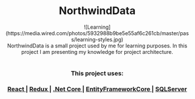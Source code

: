 <h1 align="center">NorthwindData</h1>

<div align="center">
 ![Learning](https://media.wired.com/photos/5932988b9be5e55af6c261cb/master/pass/learning-styles.jpg)
</div>
<div align="center">
  NorthwindData is a small project used by me for learning purposes. In this project I am presenting my knowledge for project architecture.
</div>
<br />

<h3 align="center">This project uses:</h3>
<div align="center">
  <h3>
    <a href="https://reactjs.org/">
      React
    </a>
    <span> | </span>
    <a href="https://redux.js.org/">
      Redux
    </a>
    <span> | </span>
    <a href="https://dotnet.microsoft.com/download">
      .Net Core
    </a>
    <span> | </span>
    <a href="https://github.com/aspnet/EntityFrameworkCore">
      EntityFrameworkCore
    </a>
    <span> | </span>
    <a href="https://www.microsoft.com/en-us/sql-server/sql-server-2017">
      SQLServer
    </a>
  </h3>
</div>


